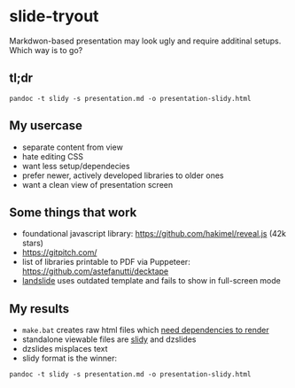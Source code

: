 # slide-tryout

Markdwon-based presentation may look ugly and require additinal setups. Which way is to go?

## tl;dr

```
pandoc -t slidy -s presentation.md -o presentation-slidy.html 
```

## My usercase 

- separate content from view 
- hate editing CSS
- want less setup/dependecies
- prefer newer, actively developed libraries to older ones
- want a clean view of presentation screen 

## Some things that work

- foundational javascript library: https://github.com/hakimel/reveal.js (42k stars)
- https://gitpitch.com/
- list of libraries printable to PDF via Puppeteer: https://github.com/astefanutti/decktape
- [landslide](https://github.com/adamzap/landslide) uses outdated template and fails to show in full-screen mode

## My results
- `make.bat` creates raw html files which [need dependencies to render](https://github.com/jgm/pandoc/wiki/Using-pandoc-to-produce-reveal.js-slides)
- standalone viewable files are [slidy](https://www.w3.org/Talks/Tools/Slidy2/Overview.html#(1)) and dzslides
- dzslides misplaces text
- slidy format is the winner:

```
pandoc -t slidy -s presentation.md -o presentation-slidy.html 
```
